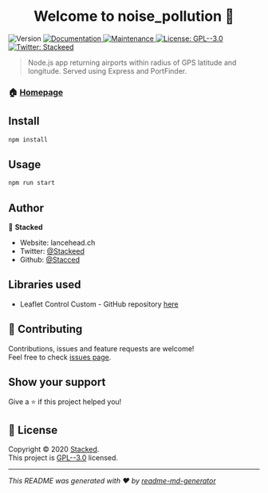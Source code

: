 <h1 align="center">Welcome to noise_pollution 👋</h1>
<p>
  <img alt="Version" src="https://img.shields.io/badge/version-0.0.2-blue.svg?cacheSeconds=2592000" />
  <a href="https://github.com/Stacced/noise_pollution#readme" target="_blank">
    <img alt="Documentation" src="https://img.shields.io/badge/documentation-yes-brightgreen.svg" />
  </a>
  <a href="https://github.com/Stacced/noise_pollution/graphs/commit-activity" target="_blank">
    <img alt="Maintenance" src="https://img.shields.io/badge/Maintained%3F-yes-green.svg" />
  </a>
  <a href="https://github.com/Stacced/noise_pollution/blob/master/LICENSE" target="_blank">
    <img alt="License: GPL--3.0" src="https://img.shields.io/github/license/Stacced/noise_pollution" />
  </a>
  <a href="https://twitter.com/Stackeed" target="_blank">
    <img alt="Twitter: Stackeed" src="https://img.shields.io/twitter/follow/Stackeed.svg?style=social" />
  </a>
</p>

> Node.js app returning airports within radius of GPS latitude and longitude. Served using Express and PortFinder.

### 🏠 [Homepage](https://github.com/Stacced/noise_pollution#readme)

## Install

```sh
npm install
```

## Usage

```sh
npm run start
```

## Author

👤 **Stacked**

* Website: lancehead.ch
* Twitter: [@Stackeed](https://twitter.com/Stackeed)
* Github: [@Stacced](https://github.com/Stacced)

## Libraries used
* Leaflet Control Custom - GitHub repository [here](https://github.com/yigityuce/Leaflet.Control.Custom)

## 🤝 Contributing

Contributions, issues and feature requests are welcome!<br />Feel free to check [issues page](https://github.com/Stacced/noise_pollution/issues).

## Show your support

Give a ⭐️ if this project helped you!

## 📝 License

Copyright © 2020 [Stacked](https://github.com/Stacced).<br />
This project is [GPL--3.0](https://github.com/Stacced/noise_pollution/blob/master/LICENSE) licensed.

***
_This README was generated with ❤️ by [readme-md-generator](https://github.com/kefranabg/readme-md-generator)_
